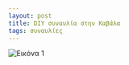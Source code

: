 ```yaml
---
layout: post
title: DIY συναυλία στην Καβάλα
tags: συναυλίες
---
```


![Εικόνα 1](https://chief.github.io/public/images/lives/15-12-2005.jpg)
